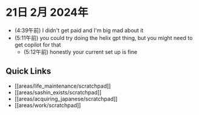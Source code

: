 # 21日 2月 2024年
- (4:39午前) I didn't get paid and I'm big mad about it
- (5:11午前) you could try doing the helix gpt thing, but you might need to get copilot for that
  - (5:12午前) honestly your current set up is fine





## Quick Links
- [[areas/life_maintenance/scratchpad]]
- [[areas/sashin_exists/scratchpad]]
- [[areas/acquiring_japanese/scratchpad]]
- [[areas/work/scratchpad]]
